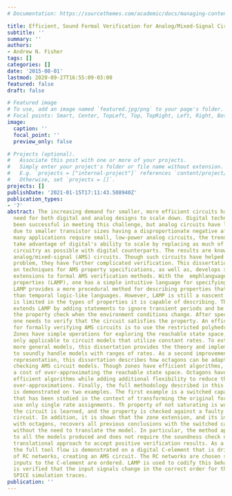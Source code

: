 ```yaml
---
# Documentation: https://sourcethemes.com/academic/docs/managing-content/

title: Efficient, Sound Formal Verification for Analog/Mixed-Signal Circuits
subtitle: ''
summary: ''
authors:
- Andrew N. Fisher
tags: []
categories: []
date: '2015-08-01'
lastmod: 2020-09-27T16:55:09-03:00
featured: false
draft: false

# Featured image
# To use, add an image named `featured.jpg/png` to your page's folder.
# Focal points: Smart, Center, TopLeft, Top, TopRight, Left, Right, BottomLeft, Bottom, BottomRight.
image:
  caption: ''
  focal_point: ''
  preview_only: false

# Projects (optional).
#   Associate this post with one or more of your projects.
#   Simply enter your project's folder or file name without extension.
#   E.g. `projects = ["internal-project"]` references `content/project/deep-learning/index.md`.
#   Otherwise, set `projects = []`.
projects: []
publishDate: '2021-01-15T17:11:43.508940Z'
publication_types:
- '7'
abstract: The increasing demand for smaller, more efficient circuits has created a
  need for both digital and analog designs to scale down. Digital technologies have
  been successful in meeting this challenge, but analog circuits have lagged behind
  due to smaller transistor sizes having a disproportionate negative affect. Since
  many applications require small, low-power analog circuits, the trend has been to
  take advantage of digital's ability to scale by replacing as much of the analog
  circuitry as possible with digital counterparts. The results are known as  emphdigitally-intensive
  analog/mixed-signal (AMS) circuits. Though such circuits have helped the scaling
  problem, they have further complicated verification. This dissertation improves
  on techniques for AMS property specifications, as well as, develops sound, efficient
  extensions to formal AMS verification methods. With the  emphlanguage for analog/mixed-signal
  properties (LAMP), one has a simple intuitive language for specifying AMS properties.
  LAMP provides a more procedural method for describing properties that is more straightforward
  than temporal logic-like languages. However, LAMP is still a nascent language and
  is limited in the types of properties it is capable of describing. This dissertation
  extends LAMP by adding statements to ignore transient periods and be able to reset
  the property check when the environment conditions change. After specifying a property,
  one needs to verify that the circuit satisfies the property. An efficient method
  for formally verifying AMS circuits is to use the restricted polyhedral class of  emphzones.
  Zones have simple operations for exploring the reachable state space, but they are
  only applicable to circuit models that utilize constant rates. To extend zones to
  more general models, this dissertation provides the theory and implementation needed
  to soundly handle models with ranges of rates. As a second improvement to the state
  representation, this dissertation describes how octagons can be adapted to model
  checking AMS circuit models. Though zones have efficient algorithms, it comes at
  a cost of over-approximating the reachable state space. Octagons have similarly
  efficient algorithms while adding additional flexibility to reduce the necessary
  over-approximations. Finally, the full methodology described in this dissertation
  is demonstrated on two examples. The first example is a switched capacitor integrator
  that has been studied in the context of transforming the original formal model to
  use only single rate assignments. Th property of not saturating is written in LAMP,
  the circuit is learned, and the property is checked against a faulty and correct
  circuit. In addition, it is shown that the zone extension, and its implementation
  with octagons, recovers all previous conclusions with the switched capacitor integrator
  without the need to translate the model. In particular, the method applies generally
  to all the models produced and does not require the soundness check needed by the
  translational approach to accept positive verification results. As a second example,
  the full tool flow is demonstrated on a digital C-element that is driven by a pair
  of RC networks, creating an AMS circuit. The RC networks are chosen so that the
  inputs to the C-element are ordered. LAMP is used to codify this behavior and it
  is verified that the input signals change in the correct order for the provided
  SPICE simulation traces.
publication: ''
---
```

